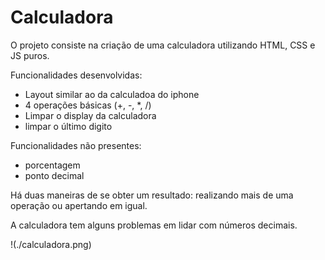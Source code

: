 # Calculadora

O projeto consiste na criação de uma calculadora utilizando HTML, CSS e JS puros.

Funcionalidades desenvolvidas:

- Layout similar ao da calculadoa do iphone
- 4 operações básicas (+, -, *, /)
- Limpar o display da calculadora
- limpar o último digito

Funcionalidades não presentes:

- porcentagem 
- ponto decimal

Há duas maneiras de se obter um resultado: realizando mais de uma operação ou apertando em igual.

A calculadora tem alguns problemas em lidar com números decimais.

!(./calculadora.png)
